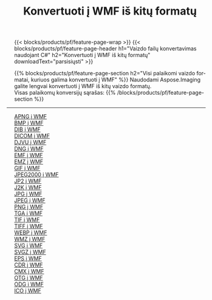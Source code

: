 ﻿---
title: Konvertuoti į WMF iš kitų formatų 
weight: 3920
url: /lt/net/conversion/to/wmf 
lang: lt
langdirlevel: 2
locales: zh-hans,ja,it,ru,de,es,fr,nl,id,lt,pl,pt,vi,tr,ko,zh-hant,ar,hi,th,sv,cs,uk,he
description: Naudodami Aspose.Imaging galite lengvai konvertuoti į WMF iš kitų formatų
---

{{< blocks/products/pf/feature-page-wrap >}}
{{< blocks/products/pf/feature-page-header h1="Vaizdo failų konvertavimas naudojant C#" h2="Konvertuoti į WMF iš kitų formatų" downloadText="parsisiųsti" >}}


{{% blocks/products/pf/feature-page-section  h2="Visi palaikomi vaizdo formatai, kuriuos galima konvertuoti į WMF" %}}
Naudodami Aspose.Imaging galite lengvai konvertuoti į WMF iš kitų vaizdo formatų.
<br/>
Visas palaikomų konversijų sąrašas:
{{% /blocks/products/pf/feature-page-section %}}
<div class="container-fluid productfamilypage bg-gray">
    <div class="convertypes bg-gray agp-content section">
        <div class="container">
		<hr style="margin-left:-20px;"/>
		<div class="row other-converters">
		    <div class='col-md-2 other-converter remove-lp remove-rp'><a href="/imaging/lt/net/conversion/apng-to-wmf" >APNG į WMF</a></div>
<div class='col-md-2 other-converter remove-lp remove-rp'><a href="/imaging/lt/net/conversion/bmp-to-wmf" >BMP į WMF</a></div>
<div class='col-md-2 other-converter remove-lp remove-rp'><a href="/imaging/lt/net/conversion/dib-to-wmf" >DIB į WMF</a></div>
<div class='col-md-2 other-converter remove-lp remove-rp'><a href="/imaging/lt/net/conversion/dicom-to-wmf" >DICOM į WMF</a></div>
<div class='col-md-2 other-converter remove-lp remove-rp'><a href="/imaging/lt/net/conversion/djvu-to-wmf" >DJVU į WMF</a></div>
<div class='col-md-2 other-converter remove-lp remove-rp'><a href="/imaging/lt/net/conversion/dng-to-wmf" >DNG į WMF</a></div>
<div class='col-md-2 other-converter remove-lp remove-rp'><a href="/imaging/lt/net/conversion/emf-to-wmf" >EMF į WMF</a></div>
<div class='col-md-2 other-converter remove-lp remove-rp'><a href="/imaging/lt/net/conversion/emz-to-wmf" >EMZ į WMF</a></div>
<div class='col-md-2 other-converter remove-lp remove-rp'><a href="/imaging/lt/net/conversion/gif-to-wmf" >GIF į WMF</a></div>
<div class='col-md-2 other-converter remove-lp remove-rp'><a href="/imaging/lt/net/conversion/jpeg2000-to-wmf" >JPEG2000 į WMF</a></div>
<div class='col-md-2 other-converter remove-lp remove-rp'><a href="/imaging/lt/net/conversion/jp2-to-wmf" >JP2 į WMF</a></div>
<div class='col-md-2 other-converter remove-lp remove-rp'><a href="/imaging/lt/net/conversion/j2k-to-wmf" >J2K į WMF</a></div>
<div class='col-md-2 other-converter remove-lp remove-rp'><a href="/imaging/lt/net/conversion/jpg-to-wmf" >JPG į WMF</a></div>
<div class='col-md-2 other-converter remove-lp remove-rp'><a href="/imaging/lt/net/conversion/jpeg-to-wmf" >JPEG į WMF</a></div>
<div class='col-md-2 other-converter remove-lp remove-rp'><a href="/imaging/lt/net/conversion/png-to-wmf" >PNG į WMF</a></div>
<div class='col-md-2 other-converter remove-lp remove-rp'><a href="/imaging/lt/net/conversion/tga-to-wmf" >TGA į WMF</a></div>
<div class='col-md-2 other-converter remove-lp remove-rp'><a href="/imaging/lt/net/conversion/tif-to-wmf" >TIF į WMF</a></div>
<div class='col-md-2 other-converter remove-lp remove-rp'><a href="/imaging/lt/net/conversion/tiff-to-wmf" >TIFF į WMF</a></div>
<div class='col-md-2 other-converter remove-lp remove-rp'><a href="/imaging/lt/net/conversion/webp-to-wmf" >WEBP į WMF</a></div>
<div class='col-md-2 other-converter remove-lp remove-rp'><a href="/imaging/lt/net/conversion/wmz-to-wmf" >WMZ į WMF</a></div>
<div class='col-md-2 other-converter remove-lp remove-rp'><a href="/imaging/lt/net/conversion/svg-to-wmf" >SVG į WMF</a></div>
<div class='col-md-2 other-converter remove-lp remove-rp'><a href="/imaging/lt/net/conversion/svgz-to-wmf" >SVGZ į WMF</a></div>
<div class='col-md-2 other-converter remove-lp remove-rp'><a href="/imaging/lt/net/conversion/eps-to-wmf" >EPS į WMF</a></div>
<div class='col-md-2 other-converter remove-lp remove-rp'><a href="/imaging/lt/net/conversion/cdr-to-wmf" >CDR į WMF</a></div>
<div class='col-md-2 other-converter remove-lp remove-rp'><a href="/imaging/lt/net/conversion/cmx-to-wmf" >CMX į WMF</a></div>
<div class='col-md-2 other-converter remove-lp remove-rp'><a href="/imaging/lt/net/conversion/otg-to-wmf" >OTG į WMF</a></div>
<div class='col-md-2 other-converter remove-lp remove-rp'><a href="/imaging/lt/net/conversion/odg-to-wmf" >ODG į WMF</a></div>
<div class='col-md-2 other-converter remove-lp remove-rp'><a href="/imaging/lt/net/conversion/ico-to-wmf" >ICO į WMF</a></div>
                </div>
        </div>
    </div>
</div>
<br/>

